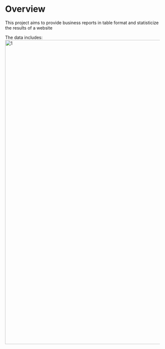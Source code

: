 # Overview
This project aims to provide business reports in table format and statisticize the results of a website

The data includes:
<img width="990" alt="1" src="https://github.com/user-attachments/assets/3ecabc54-6bcf-46fb-81b3-155da031018d">
